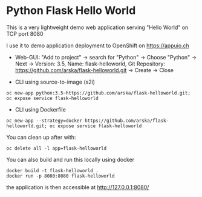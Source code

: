 # Python Flask Hello World

This is a very lightweight demo web application serving "Hello World" on TCP port 8080

I use it to demo application deployment to OpenShift on https://appuio.ch

* Web-GUI: "Add to project" -> search for "Python" -> Choose "Python" -> Next -> Version: 3.5, Name: flask-helloworld, Git Repository: https://github.com/arska/flask-helloworld.git -> Create -> Close

* CLI using source-to-image (s2i)
```
oc new-app python:3.5~https://github.com/arska/flask-helloworld.git; oc expose service flask-helloworld
```

* CLI using Dockerfile
```
oc new-app --strategy=docker https://github.com/arska/flask-helloworld.git; oc expose service flask-helloworld
```

You can clean up after with:
```
oc delete all -l app=flask-helloworld
```

You can also build and run this locally using docker
```
docker build -t flask-helloworld .
docker run -p 8080:8080 flask-helloworld
```
the application is then accessible at http://127.0.0.1:8080/


